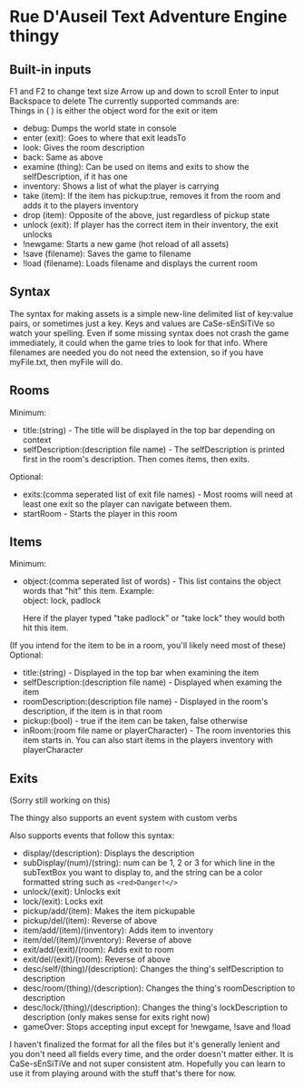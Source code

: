 # Rue D'Auseil Text Adventure Engine thingy

## Built-in inputs
F1 and F2 to change text size
Arrow up and down to scroll
Enter to input
Backspace to delete
The currently supported commands are:  
Things in ( ) is either the object word for the exit or item
- debug: Dumps the world state in console
- enter (exit): Goes to where that exit leadsTo
- look: Gives the room description
- back: Same as above
- examine (thing): Can be used on items and exits to show the selfDescription, if it has one
- inventory: Shows a list of what the player is carrying
- take (item): If the item has pickup:true, removes it from the room and adds it to the players inventory
- drop (item): Opposite of the above, just regardless of pickup state
- unlock (exit): If player has the correct item in their inventory, the exit unlocks
- !newgame: Starts a new game (hot reload of all assets)
- !save (filename): Saves the game to filename
- !load (filename): Loads filename and displays the current room

## Syntax
The syntax for making assets is a simple new-line delimited list of key:value pairs, or sometimes just a key. Keys and values are CaSe-sEnSiTiVe so watch your spelling. Even if some missing syntax does not crash the game immediately, it could when the game tries to look for that info. Where filenames are needed you do not need the extension, so if you have myFile.txt, then myFile will do.
## Rooms
Minimum:
- title:(string) - The title will be displayed in the top bar depending on context
- selfDescription:(description file name) - The selfDescription is printed first in the room's description. Then comes items, then exits.

Optional:
- exits:(comma seperated list of exit file names) - Most rooms will need at least one exit so the player can navigate between them.
- startRoom - Starts the player in this room

## Items
Minimum:
- object:(comma seperated list of words) - This list contains the object words that "hit" this item.
Example:  
object: lock, padlock

  Here if the player typed "take padlock" or "take lock" they would both hit this item.

(If you intend for the item to be in a room, you'll likely need most of these)  
Optional:
- title:(string) - Displayed in the top bar when examining the item
- selfDescription:(description file name) - Displayed when examing the item
- roomDescription:(description file name) - Displayed in the room's description, if the item is in that room
- pickup:(bool) - true if the item can be taken, false otherwise
- inRoom:(room file name or playerCharacter) - The room inventories this item starts in. You can also start items in the players inventory with playerCharacter

## Exits
(Sorry still working on this)

The thingy also supports an event system with custom verbs

Also supports events that follow this syntax:
- display/(description): Displays the description
- subDisplay/(num)/(string): num can be 1, 2 or 3 for which line in the subTextBox you want to display to, and the string can be a color formatted string such as ```<red>Danger!</>```
- unlock/(exit): Unlocks exit
- lock/(exit): Locks exit
- pickup/add/(item): Makes the item pickupable
- pickup/del/(item): Reverse of above
- item/add/(item)/(inventory): Adds item to inventory
- item/del/(item)/(inventory): Reverse of above
- exit/add/(exit)/(room): Adds exit to room
- exit/del/(exit)/(room): Reverse of above
- desc/self/(thing)/(description): Changes the thing's selfDescription to description
- desc/room/(thing)/(description): Changes the thing's roomDescription to description
- desc/lock/(thing)/(description): Changes the thing's lockDescription to description (only makes sense for exits right now)
- gameOver: Stops accepting input except for !newgame, !save and !load

I haven't finalized the format for all the files but it's generally lenient and you don't need all fields every time, and the order doesn't matter either. It is CaSe-sEnSiTiVe and not super consistent atm. Hopefully you can learn to use it from playing around with the stuff that's there for now.